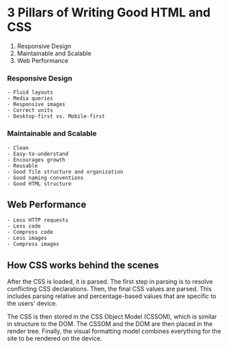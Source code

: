 # 3 Pillars of Writing Good HTML and CSS

1. Responsive Design
2. Maintainable and Scalable
3. Web Performance

### Responsive Design
    - Fluid layouts
    - Media queries
    - Responsive images
    - Correct units
    - Desktop-first vs. Mobile-first 

### Maintainable and Scalable
    - Clean
    - Easy-to-understand
    - Encourages growth
    - Reusable
    - Good file structure and organization
    - Good naming conventions
    - Good HTML structure

## Web Performance
    - Less HTTP requests
    - Less code
    - Compress code
    - Less images
    - Compress images

## How CSS works behind the scenes
After the CSS is loaded, it is parsed. The first step in parsing
is to resolve conflicting CSS declarations. Then, the final CSS values
are parsed. This includes parsing relative and percentage-based values
that are specific to the users' device.

The CSS is then stored in the CSS Object Model (CSSOM), which is similar in structure
to the DOM. The CSSOM and the DOM are then placed in the render tree.
Finally, the visual formatting model combines everything for the site to
be rendered on the device. 
